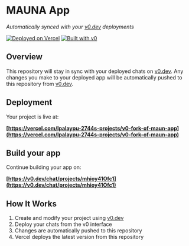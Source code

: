 # MAUNA App

*Automatically synced with your [v0.dev](https://v0.dev) deployments*

[![Deployed on Vercel](https://img.shields.io/badge/Deployed%20on-Vercel-black?style=for-the-badge&logo=vercel)](https://vercel.com/lpalaypu-2744s-projects/v0-fork-of-maun-app)
[![Built with v0](https://img.shields.io/badge/Built%20with-v0.dev-black?style=for-the-badge)](https://v0.dev/chat/projects/mhioy41Ofc1)

## Overview

This repository will stay in sync with your deployed chats on [v0.dev](https://v0.dev).
Any changes you make to your deployed app will be automatically pushed to this repository from [v0.dev](https://v0.dev).

## Deployment

Your project is live at:

**[https://vercel.com/lpalaypu-2744s-projects/v0-fork-of-maun-app](https://vercel.com/lpalaypu-2744s-projects/v0-fork-of-maun-app)**

## Build your app

Continue building your app on:

**[https://v0.dev/chat/projects/mhioy41Ofc1](https://v0.dev/chat/projects/mhioy41Ofc1)**

## How It Works

1. Create and modify your project using [v0.dev](https://v0.dev)
2. Deploy your chats from the v0 interface
3. Changes are automatically pushed to this repository
4. Vercel deploys the latest version from this repository
